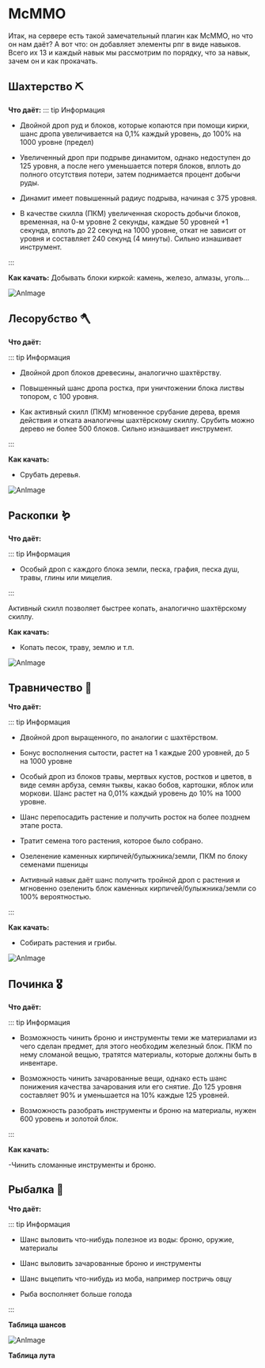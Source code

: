 # McMMO

Итак, на сервере есть такой замечательный плагин как McMMO, но что он нам даёт? А вот что: он добавляет элементы рпг в виде навыков. Всего их 13 и каждый навык мы рассмотрим по порядку, что за навык, зачем он и как прокачать.

## Шахтерство ⛏

**Что даёт:**
::: tip Информация
- Двойной дроп руд и блоков, которые копаются при помощи кирки, шанс дропа увеличивается на 0,1% каждый уровень, до 100% на 1000 уровне (предел)

- Увеличенный дроп при подрыве динамитом, однако недоступен до 125 уровня, а после него уменьшается потеря блоков, вплоть до полного отсутствия потери, затем поднимается процент добычи руды.

- Динамит имеет повышенный радиус подрыва, начиная с 375 уровня.

- В качестве скилла (ПКМ) увеличенная скорость добычи блоков, временная, на 0-м уровне 2 секунды, каждые 50 уровней +1 секунда, вплоть до 22 секунд на 1000 уровне, откат не зависит от уровня и составляет 240 секунд (4 минуты). Сильно изнашивает инструмент.

:::

**Как качать:**
Добывать блоки киркой: камень, железо, алмазы, уголь…

![AnImage](./mining.jpg)

## Лесорубство 🪓

**Что даёт:**

::: tip Информация

- Двойной дроп блоков древесины, аналогично шахтёрству.

- Повышенный шанс дропа ростка, при уничтожении блока листвы топором, с 100 уровня.

- Как активный скилл (ПКМ) мгновенное срубание дерева, время действия и отката аналогичны шахтёрскому скиллу. Срубить можно дерево не более 500 блоков. Сильно изнашивает инструмент.

:::

**Как качать:**

- Срубать деревья.

![AnImage](./woodcutter.jpg)

## Раскопки 🪱

**Что даёт:**

::: tip Информация

- Особый дроп с каждого блока земли, песка, графия, песка душ, травы, глины или мицелия.

:::

Активный скилл позволяет быстрее копать, аналогично шахтёрскому скиллу.

**Как качать:**

- Копать песок, траву, землю и т.п.

![AnImage](./digger.jpg)

## Травничество 🌿

**Что даёт:**

::: tip Информация

- Двойной дроп выращенного, по аналогии с шахтёрством.

- Бонус восполнения сытости, растет на 1 каждые 200 уровней, до 5 на 1000 уровне

- Особый дроп из блоков травы, мертвых кустов, ростков и цветов, в виде семян арбуза, семян тыквы, какао бобов, картошки, яблок или моркови. Шанс растет на 0,01% каждый уровень до 10% на 1000 уровне.

- Шанс перепосадить растение и получить росток на более позднем этапе роста. 

- Тратит семена того растения, которое было собрано.

- Озеленение каменных кирпичей/булыжника/земли, ПКМ по блоку семенами пшеницы

- Активный навык даёт шанс получить тройной дроп с растения и мгновенно озеленить блок каменных кирпичей/булыжника/земли со 100% вероятностью.

:::

**Как качать:**

- Собирать растения и грибы.

![AnImage](./grasscutter.jpg)

## Починка 🎖

**Что даёт:**

::: tip Информация

- Возможность чинить броню и инструменты теми же материалами из чего сделан предмет, для этого необходим железный блок. ПКМ по нему сломаной вещью, тратятся материалы, которые должны быть в инвентаре.

- Возможность чинить зачарованные вещи, однако есть шанс понижения качества зачарования или его снятие. До 125 уровня составляет 90% и уменьшается на 10% каждые 125 уровней.

- Возможность разобрать инструменты и броню на материалы, нужен 600 уровень и золотой блок.

:::

**Как качать:**

-Чинить сломанные инструменты и броню.

## Рыбалка :fishing_pole_and_fish:

**Что даёт:**

::: tip Информация

- Шанс выловить что-нибудь полезное из воды: броню, оружие, материалы

- Шанс выловить зачарованные броню и инструменты

- Шанс выцепить что-нибудь из моба, например постричь овцу

- Рыба восполняет больше голода

:::

**Таблица шансов**

![AnImage](./fisher.jpg)

**Таблица лута**

